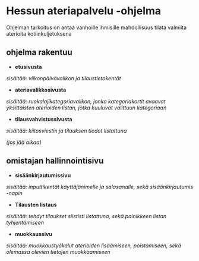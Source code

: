 # Hessun ateriapalvelu -ohjelma

Ohjelman tarkoitus on antaa vanhoille ihmisille mahdollisuus tilata valmiita aterioita kotiinkuljetuksena

## ohjelma rakentuu

* **etusivusta**

_sisältää: viikonpäivävalikon ja tilaustietokentät_

* **ateriavalikkosivusta**

_sisältää: ruokalajikategoriavalikon, jonka kategoriakortit avaavat yksittäisten aterioiden listan, jotka kuuluvat valittuun kategoriaan_

* **tilausvahvistussivusta**

_sisältää: kiitosviestin ja tilauksen tiedot listattuna_



_(jos jää aikaa)_
## omistajan hallinnointisivu

* **sisäänkirjautumissivu**

_sisältää: inputtikentät käyttäjänimelle ja salasanalle, sekä sisäänkirjautumis -napin_

* **Tilausten listaus**

_sisältää: tehdyt tilaukset siististi listattuna, sekä painikkeen listan tyhjentämiseen_

* **muokkaussivu**

_sisältää: muokkaustyökalut aterioiden lisäämiseen, poistamiseen, sekä olemassa olevien tietojen muokkaamiseen_
